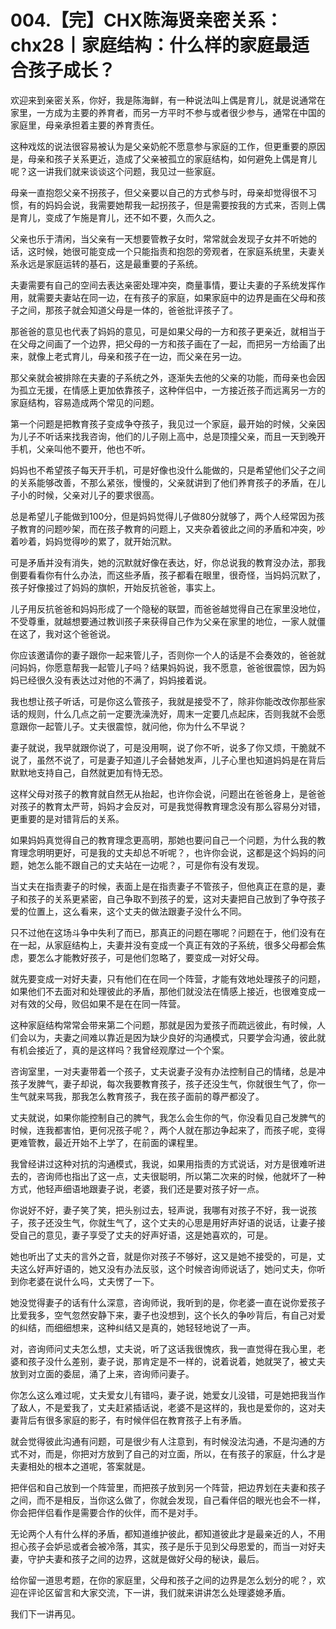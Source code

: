 # 004.【完】CHX陈海贤亲密关系：chx28丨家庭结构：什么样的家庭最适合孩子成长？

欢迎来到亲密关系，你好，我是陈海鲜，有一种说法叫上偶是育儿，就是说通常在家里，一方成为主要的养育者，而另一方平时不参与或者很少参与，通常在中国的家庭里，母亲承担着主要的养育责任。

这种戏炫的说法很容易被认为是父亲奶舵不愿意参与家庭的工作，但更重要的原因是，母亲和孩子关系更近，造成了父亲被孤立的家庭结构，如何避免上偶是育儿呢？这一讲我们就来谈谈这个问题，我见过一些家庭。

母亲一直抱怨父亲不拐孩子，但父亲要以自己的方式参与时，母亲却觉得很不习惯，有的妈妈会说，我需要她帮我一起拐孩子，但是需要按我的方式来，否则上偶是育儿，变成了乍施是育儿，还不如不要，久而久之。

父亲也乐于清闲，当父亲有一天想要管教子女时，常常就会发现子女并不听她的话，这时候，她很可能变成一个只能指责和抱怨的旁观者，在家庭系统里，夫妻关系永远是家庭运转的基石，这是最重要的子系统。

夫妻需要有自己的空间去表达亲密处理冲突，商量事情，要让夫妻的子系统发挥作用，就需要夫妻站在同一边，在有孩子的家庭，如果家庭中的边界是画在父母和孩子之间，那孩子就会知道父母是一体的，爸爸批评孩子了。

那爸爸的意见也代表了妈妈的意见，可是如果父母的一方和孩子更亲近，就相当于在父母之间画了一个边界，把父母的一方和孩子画在了一起，而把另一方给画了出来，就像上老式育儿，母亲和孩子在一边，而父亲在另一边。

那父亲就会被排除在夫妻的子系统之外，逐渐失去他的父亲的功能，而母亲也会因为孤立无援，在情感上更加依靠孩子，这种伴侣中，一方接近孩子而远离另一方的家庭结构，容易造成两个常见的问题。

第一个问题是把教育孩子变成争夺孩子，我见过一个家庭，最开始的时候，父亲因为儿子不听话来找我咨询，他们的儿子刚上高中，总是顶撞父亲，而且一天到晚开手机，父亲叫他不要开，他也不听。

妈妈也不希望孩子每天开手机，可是好像也没什么能做的，只是希望他们父子之间的关系能够改善，不那么紧张，慢慢的，父亲就讲到了他们养育孩子的矛盾，在儿子小的时候，父亲对儿子的要求很高。

总是希望儿子能做到100分，但是妈妈觉得儿子做80分就够了，两个人经常因为孩子教育的问题吵架，而在孩子教育的问题上，又夹杂着彼此之间的矛盾和冲突，吵着吵着，妈妈觉得吵的累了，就开始沉默。

可是矛盾并没有消失，她的沉默就好像在表达，好，你总说我的教育没办法，那我倒要看看你有什么办法，而这些矛盾，孩子都看在眼里，很奇怪，当妈妈沉默了，孩子好像接过了妈妈的旗帜，开始反抗爸爸，事实上。

儿子用反抗爸爸和妈妈形成了一个隐秘的联盟，而爸爸越觉得自己在家里没地位，不受尊重，就越想要通过教训孩子来获得自己作为父亲在家里的地位，一家人就僵在这了，我对这个爸爸说。

你应该邀请你的妻子跟你一起来管儿子，否则你一个人的话是不会奏效的，爸爸就问妈妈，你愿意帮我一起管儿子吗？结果妈妈说，我不愿意，爸爸很震惊，因为妈妈已经很久没有表达过对他的不满了，妈妈接着说。

我也想让孩子听话，可是你这么管孩子，我就是接受不了，除非你能改改你那些家话的规则，什么几点之前一定要洗澡洗好，周末一定要几点起床，否则我就不会愿意跟你一起管儿子。丈夫很震惊，就问他，你为什么不早说？

妻子就说，我早就跟你说了，可是没用啊，说了你不听，说多了你又烦，干脆就不说了，虽然不说了，可是妻子知道儿子会替她发声，儿子心里也知道妈妈是在背后默默地支持自己，自然就更加有恃无恐。

这样父母对孩子的教育就自然无从抬起，也许你会说，问题出在爸爸身上，是爸爸对孩子的教育太严苛，妈妈才会反对，可是我觉得教育理念没有那么容易分对错，更重要的是对错背后的关系。

如果妈妈真觉得自己的教育理念更高明，那她也要问自己一个问题，为什么我的教育理念明明更好，可是我的丈夫却总不听呢？，也许你会说，这都是这个妈妈的问题，她怎么能不跟自己的丈夫站在一边呢？，可是你有没有发现。

当丈夫在指责妻子的时候，表面上是在指责妻子不管孩子，但他真正在意的是，妻子和孩子的关系更紧密，自己争取不到孩子的爱，这对夫妻把自己放到了争夺孩子爱的位置上，这么看来，这个丈夫的做法跟妻子没什么不同。

只不过他在这场斗争中失利了而已，那真正的问题在哪呢？问题在于，他们没有在在一起，从家庭结构上，夫妻并没有变成一个真正有效的子系统，很多父母都会焦虑，要怎么才能教好孩子，可是他们忽略了，要变成一对好父母。

就先要变成一对好夫妻，只有他们在在同一个阵营，才能有效地处理孩子的问题，如果他们不去面对和处理彼此的矛盾，那他们就没法在情感上接近，也很难变成一对有效的父母，败侣如果不是在在同一阵营。

这种家庭结构常常会带来第二个问题，那就是因为爱孩子而疏远彼此，有时候，人们会以为，夫妻之间难以靠近是因为缺少良好的沟通模式，只要学会沟通，彼此就有机会接近了，真的是这样吗？我曾经观摩过一个个案。

咨询室里，一对夫妻带着一个孩子，丈夫说妻子没有办法控制自己的情绪，总是冲孩子发脾气，妻子却说，每次我要教育孩子，孩子还没生气，你就很生气了，你一生气就来骂我，那我怎么教育孩子，我在孩子面前的尊严都没了。

丈夫就说，如果你能控制自己的脾气，我怎么会生你的气，你没看见自己发脾气的时候，连我都害怕，更何况孩子呢？，两个人就在那边争起来了，而孩子呢，变得更难管教，最近开始不上学了，在前面的课程里。

我曾经讲过这种对抗的沟通模式，我说，如果用指责的方式说话，对方是很难听进去的，咨询师也指出了这一点，丈夫很聪明，所以第二次来的时候，他就坏了一种方式，他轻声细语地跟妻子说，老婆，我们还是要对孩子好一点。

你说好不好，妻子笑了笑，把头别过去，轻声说，我哪有对孩子不好，我一说孩子，孩子还没生气，你就生气了，这个丈夫的心思是用好声好语的说话，让妻子接受自己的意见，妻子享受了丈夫的好声好语，这是她喜欢的，可是。

她也听出了丈夫的言外之音，就是你对孩子不够好，这又是她不接受的，可是，丈夫这么好声好语的，她又没有办法反驳，这个时候咨询师说话了，她问丈夫，你听到你老婆在说什么吗，丈夫愣了一下。

她没觉得妻子的话有什么深意，咨询师说，我听到的是，你老婆一直在说你爱孩子比爱我多，空气忽然安静下来，妻子也没想到，这个长久的争吵背后，有自己对爱的纠结，而细细想来，这种纠结又是真的，她轻轻地说了一声。

对，咨询师问丈夫怎么想，丈夫说，听了这话我很愧疚，我一直觉得在我心里，老婆和孩子没什么差别，妻子说，那肯定是不一样的，说着说着，她就哭了，被丈夫放到对立面的委屈，涌了上来，咨询师问妻子。

你怎么这么难过呢，丈夫爱女儿有错吗，妻子说，她爱女儿没错，可是她把我当作了敌人，不是爱我了，丈夫赶紧插话说，老婆不是这样的，我也是爱你的，这对夫妻背后有很多家庭的影子，有时候伴侣在教育孩子上有矛盾。

就会觉得彼此沟通有问题，可是很少有人注意到，有时候没法沟通，不是沟通的方式不对，而是，你把对方放到了自己的对立面，所以，在有孩子的家庭，什么才是夫妻相处的根本之道呢，答案就是。

把伴侣和自己放到一个阵营里，而把孩子放到另一个阵营，把边界划在夫妻和孩子之间，而不是相反，当你这么做了，你就会发现，自己看伴侣的眼光也会不一样，你会把伴侣看作是需要合作的伙伴，而不是对手。

无论两个人有什么样的矛盾，都知道维护彼此，都知道彼此才是最亲近的人，不用担心孩子会妒忌或者会被冷落，其实，孩子是乐于见到父母恩爱的，而当一对好夫妻，守护夫妻和孩子之间的边界，这就是做好父母的秘诀，最后。

给你留一道思考题，在你的家庭里，父母和孩子之间的边界是怎么划分的呢？，欢迎在评论区留言和大家交流，下一讲，我们就来讲讲怎么处理婆媳矛盾。

我们下一讲再见。